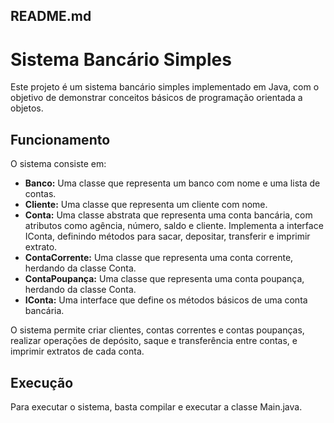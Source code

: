 ## README.md

# Sistema Bancário Simples

Este projeto é um sistema bancário simples implementado em Java, com o objetivo de demonstrar conceitos básicos de programação orientada a objetos.

## Funcionamento

O sistema consiste em:

- **Banco:** Uma classe que representa um banco com nome e uma lista de contas.
- **Cliente:** Uma classe que representa um cliente com nome.
- **Conta:** Uma classe abstrata que representa uma conta bancária, com atributos como agência, número, saldo e cliente. Implementa a interface IConta, definindo métodos para sacar, depositar, transferir e imprimir extrato.
- **ContaCorrente:** Uma classe que representa uma conta corrente, herdando da classe Conta.
- **ContaPoupança:** Uma classe que representa uma conta poupança, herdando da classe Conta.
- **IConta:** Uma interface que define os métodos básicos de uma conta bancária.

O sistema permite criar clientes, contas correntes e contas poupanças, realizar operações de depósito, saque e transferência entre contas, e imprimir extratos de cada conta.

## Execução

Para executar o sistema, basta compilar e executar a classe Main.java.